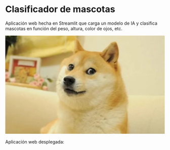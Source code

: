 # Clasificador de mascotas

Aplicación web hecha en Streamlit que carga un modelo de IA y clasifica mascotas en función del peso, altura, color de ojos, etc.

<img src="img/shiva.png" width="600">

Aplicación web desplegada:
